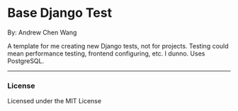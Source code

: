 # Base Django Test

By: Andrew Chen Wang

A template for me creating new Django tests, not for projects.
Testing could mean performance testing, frontend
configuring, etc. I dunno. Uses PostgreSQL.

---

### License

Licensed under the MIT License